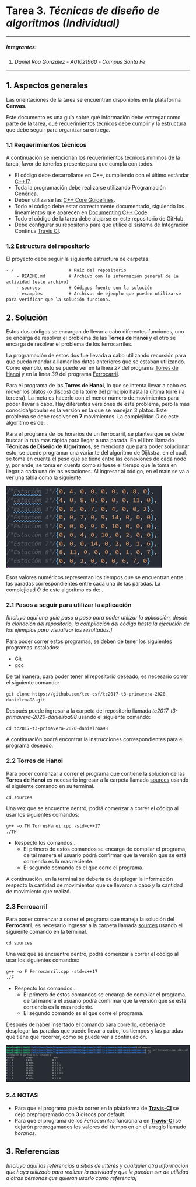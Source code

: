 # Tarea 3. *Técnicas de diseño de algoritmos (Individual)*

---

##### Integrantes:
1. *Daniel Roa González* - *A01021960* - *Campus Santa Fe*

---
## 1. Aspectos generales

Las orientaciones de la tarea se encuentran disponibles en la plataforma **Canvas**.

Este documento es una guía sobre qué información debe entregar como parte de la tarea, qué requerimientos técnicos debe cumplir y la estructura que debe seguir para organizar su entrega.


### 1.1 Requerimientos técnicos

A continuación se mencionan los requerimientos técnicos mínimos de la tarea, favor de tenerlos presente para que cumpla con todos.

* El código debe desarrollarse en C++, cumpliendo con el último estándar [C++17](https://isocpp.org/std/the-standard).
* Toda la programación debe realizarse utilizando Programación Genérica.
* Deben utilizarse las [C++ Core Guidelines](https://github.com/isocpp/CppCoreGuidelines/blob/master/CppCoreGuidelines.md).
* Todo el código debe estar correctamente documentado, siguiendo los lineamientos que aparecen en [Documenting C++ Code](https://developer.lsst.io/cpp/api-docs.html).
* Todo el código de la tarea debe alojarse en este repositorio de GitHub.
* Debe configurar su repositorio para que utilice el sistema de Integración Continua [Travis CI](https://travis-ci.org/).

### 1.2 Estructura del repositorio

El proyecto debe seguir la siguiente estructura de carpetas:
```
- / 			        # Raíz del repositorio
    - README.md			# Archivo con la información general de la actividad (este archivo)
    - sources  			# Códigos fuente con la solución
    - examples			# Archivos de ejemplo que pueden utilizarse para verificar que la solución funciona.
```

## 2. Solución

Estos dos códigos se encargan de llevar a cabo diferentes funciones, uno se encarga de resolver el problema de las __Torres de Hanoi__ y el otro se encarga de resolver el problema de los ferrocarriles.

La programación de estos dos fue llevada a cabo utilizando recursión para que pueda mandar a llamar los datos anteriores que se estaban utilizando. Como ejemplo, esto se puede ver en la línea _27_ del programa [Torres de Hanoi](sources/TorresHanoi.cpp) y en la línea _39_ del programa [Ferrocarril](sources/Ferrocarril.cpp).

Para el programa de las __Torres de Hanoi__, lo que se intenta llevar a cabo es mover los platos (o discos) de la torre del principio hasta la última torre (la tercera). La meta es hacerlo con el menor número de movimientos para poder llevar a cabo. Hay diferentes versiones de este problema, pero la mas conocida/popular es la versión en la que se manejan 3 platos. Este problema se debe resolver en __7__ movimientos. La complejidad _O_ de este algoritmo es de: .

Para el programa de los horarios de un ferrocarril, se plantea que se debe buscar la ruta mas rápida para llegar a una parada. En el libro llamado __Técnicas de Diseño de Algoritmos__, se menciona que para poder solucionar esto, se puede programar una variante del algoritmo de Dijkstra, en el cual, se toma en cuenta el peso que se tiene entre las conexiones de cada nodo y, por ende, se toma en cuenta como si fuese el tiempo que le toma en llegar a cada una de las estaciones. Al ingresar al código, en el main se va a ver una tabla como la siguiente:  

![Tiempo entre paradas](examples/TablaParadas.png)

Esos valores numéricos representan los tiempos que se encuentran entre las paradas correspondientes entre cada una de las paradas. La complejidad _O_ de este algoritmo es de: .

### 2.1 Pasos a seguir para utilizar la aplicación

*[Incluya aquí una guía paso a paso para poder utilizar la aplicación, desde la clonación del repositorio, la compilación del código hasta la ejecución de los ejemplos para visualizar los resultados.]*

Para poder correr estos programas, se deben de tener los siguientes programas instalados:

* Git
* gcc

De tal manera, para poder tener el repositorio deseado, es necesario correr el siguiente comando:

```
git clone https://github.com/tec-csf/tc2017-t3-primavera-2020-danielroa98.git
```

Después puede ingresar a la carpeta del repositorio llamada _tc2017-t3-primavera-2020-danielroa98_ usando el siguiente comando:
```
cd tc2017-t3-primavera-2020-danielroa98
```

A continuación podrá encontrar la instrucciones correspondientes para el programa deseado.

### 2.2 Torres de Hanoi
Para poder comenzar a correr el programa que contiene la solución de las __Torres de Hanoi__ es necesario ingresar a la carpeta llamada [sources](/sources) usando el siguiente comando en su terminal.

```
cd sources
```

Una vez que se encuentre dentro, podrá comenzar a correr el código al usar los siguientes comandos:
```
g++ -o TH TorresHanoi.cpp -std=c++17
./TH 
```
* Respecto los comandos..
    * El primero de estos comandos se encarga de compilar el programa, de tal manera el usuario podrá confirmar que la versión que se está corriendo es la mas reciente.
    * El segundo comando es el que corre el programa.

A continuación, en la terminal se debería de desplegar la información respecto la cantidad de movimientos que se llevaron a cabo y la cantidad de movimiento que realizó.

### 2.3 Ferrocarril
Para poder comenzar a correr el programa que maneja la solución del __Ferrocarril__, es necesario ingresar a la carpeta llamada [sources](/sources) usando el siguiente comando en la terminal.
```
cd sources
```

Una vez que se encuentre dentro, podrá comenzar a correr el código al usar los siguientes comandos:
```
g++ -o F Ferrocarril.cpp -std=c++17
./F
```
* Respecto los comandos..
    * El primero de estos comandos se encarga de compilar el programa, de tal manera el usuario podrá confirmar que la versión que se está corriendo es la mas reciente.
    * El segundo comando es el que corre el programa.


Después de haber insertado el comando para correrlo, debería de desplegar las paradas que puede llevar a cabo, los tiempos y las paradas que tiene que recorrer, como se puede ver a continuación.

![Tiempos entre paradas](examples/Tiempos.png)

### 2.4 __NOTAS__
* Para que el programa pueda correr en la plataforma de [__Travis-CI__](https://travis-ci.com/github/tec-csf/tc2017-t3-primavera-2020-danielroa98) se dejo preprogramado con **3** discos por default.
* Para que el programa de los _Ferrocarriles_ funcionara en [__Travis-CI__](https://travis-ci.com/github/tec-csf/tc2017-t3-primavera-2020-danielroa98) se dejarón preprogamados los valores del tiempo en en el arreglo llamado _horarios_.

## 3. Referencias

*[Incluya aquí las referencias a sitios de interés y cualquier otra información que haya utilizado para realizar la actividad y que le puedan ser de utilidad a otras personas que quieran usarlo como referencia]*
